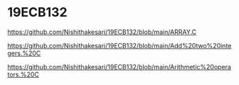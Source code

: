 # 19ECB132

https://github.com/Nishithakesari/19ECB132/blob/main/ARRAY.C

https://github.com/Nishithakesari/19ECB132/blob/main/Add%20two%20integers.%20C

https://github.com/Nishithakesari/19ECB132/blob/main/Arithmetic%20operators.%20C
